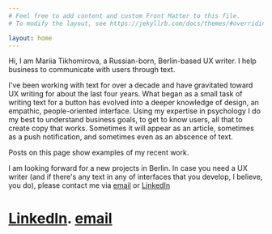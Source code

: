 ```yaml
---
# Feel free to add content and custom Front Matter to this file.
# To modify the layout, see https://jekyllrb.com/docs/themes/#overriding-theme-defaults

layout: home
---
```


Hi, I am Mariia Tikhomirova, a Russian-born, Berlin-based UX writer.
I help business to communicate with users through text.

I've been working with text for over a decade and have gravitated toward UX writing for about the last four years. What began as a small task of writing text for a button has evolved into a deeper knowledge of design, an empathic, people-oriented interface. Using my expertise in psychology I do my best to understand business goals, to get to know users, all that to create copy that works. Sometimes it will appear as an article, sometimes as a push notification, and sometimes even as an abscence of text.

Posts on this page show examples of my recent work.

I am looking forward for a new projects in Berlin. In case you need a UX writer (and if there's any text in any of interfaces that you develop, I believe, you do), please contact me via <a href="mailto:uxwrtr@gmail.com" target="_blank">email</a> or <a href="https://www.linkedin.com/in/mariiatikhomirova/" target="_blank">LinkedIn</a>

# [LinkedIn](https://www.linkedin.com/in/mariiatikhomirova/). [email](mailto:uxwrtr@gmail.com)